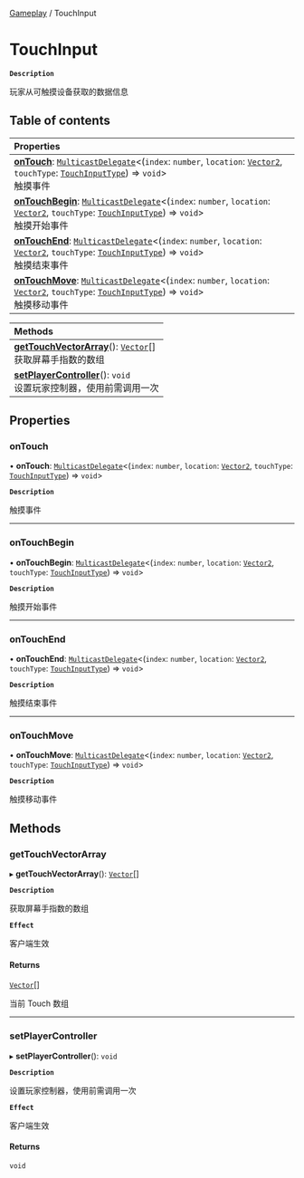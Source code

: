 [Gameplay](../modules/Gameplay.Gameplay.md) / TouchInput

# TouchInput <Badge type="tip" text="Class" />

**`Description`**

玩家从可触摸设备获取的数据信息

## Table of contents

| Properties                                                                                                                                                                                                                                                                                              |
| :------------------------------------------------------------------------------------------------------------------------------------------------------------------------------------------------------------------------------------------------------------------------------------------------------ |
| **[onTouch](Gameplay.Gameplay.TouchInput.md#ontouch)**: [`MulticastDelegate`](Type.Type.MulticastDelegate.md)<(`index`: `number`, `location`: [`Vector2`](Type.Type.Vector2.md), `touchType`: [`TouchInputType`](../enums/Gameplay.Gameplay.TouchInputType.md)) => `void`\> <br> 触摸事件               |
| **[onTouchBegin](Gameplay.Gameplay.TouchInput.md#ontouchbegin)**: [`MulticastDelegate`](Type.Type.MulticastDelegate.md)<(`index`: `number`, `location`: [`Vector2`](Type.Type.Vector2.md), `touchType`: [`TouchInputType`](../enums/Gameplay.Gameplay.TouchInputType.md)) => `void`\> <br> 触摸开始事件 |
| **[onTouchEnd](Gameplay.Gameplay.TouchInput.md#ontouchend)**: [`MulticastDelegate`](Type.Type.MulticastDelegate.md)<(`index`: `number`, `location`: [`Vector2`](Type.Type.Vector2.md), `touchType`: [`TouchInputType`](../enums/Gameplay.Gameplay.TouchInputType.md)) => `void`\> <br> 触摸结束事件     |
| **[onTouchMove](Gameplay.Gameplay.TouchInput.md#ontouchmove)**: [`MulticastDelegate`](Type.Type.MulticastDelegate.md)<(`index`: `number`, `location`: [`Vector2`](Type.Type.Vector2.md), `touchType`: [`TouchInputType`](../enums/Gameplay.Gameplay.TouchInputType.md)) => `void`\> <br> 触摸移动事件   |

| Methods                                                                                                                                       |
| :-------------------------------------------------------------------------------------------------------------------------------------------- |
| **[getTouchVectorArray](Gameplay.Gameplay.TouchInput.md#gettouchvectorarray)**(): [`Vector`](Type.Type.Vector.md)[] <br> 获取屏幕手指数的数组 |
| **[setPlayerController](Gameplay.Gameplay.TouchInput.md#setplayercontroller)**(): `void` <br> 设置玩家控制器，使用前需调用一次                |

## Properties

### onTouch

• **onTouch**: [`MulticastDelegate`](Type.Type.MulticastDelegate.md)<(`index`: `number`, `location`: [`Vector2`](Type.Type.Vector2.md), `touchType`: [`TouchInputType`](../enums/Gameplay.Gameplay.TouchInputType.md)) => `void`\>

**`Description`**

触摸事件

---

### onTouchBegin

• **onTouchBegin**: [`MulticastDelegate`](Type.Type.MulticastDelegate.md)<(`index`: `number`, `location`: [`Vector2`](Type.Type.Vector2.md), `touchType`: [`TouchInputType`](../enums/Gameplay.Gameplay.TouchInputType.md)) => `void`\>

**`Description`**

触摸开始事件

---

### onTouchEnd

• **onTouchEnd**: [`MulticastDelegate`](Type.Type.MulticastDelegate.md)<(`index`: `number`, `location`: [`Vector2`](Type.Type.Vector2.md), `touchType`: [`TouchInputType`](../enums/Gameplay.Gameplay.TouchInputType.md)) => `void`\>

**`Description`**

触摸结束事件

---

### onTouchMove

• **onTouchMove**: [`MulticastDelegate`](Type.Type.MulticastDelegate.md)<(`index`: `number`, `location`: [`Vector2`](Type.Type.Vector2.md), `touchType`: [`TouchInputType`](../enums/Gameplay.Gameplay.TouchInputType.md)) => `void`\>

**`Description`**

触摸移动事件

## Methods

### getTouchVectorArray

▸ **getTouchVectorArray**(): [`Vector`](Type.Type.Vector.md)[]

**`Description`**

获取屏幕手指数的数组

**`Effect`**

客户端生效

#### Returns

[`Vector`](Type.Type.Vector.md)[]

当前 Touch 数组

---

### setPlayerController

▸ **setPlayerController**(): `void`

**`Description`**

设置玩家控制器，使用前需调用一次

**`Effect`**

客户端生效

#### Returns

`void`
